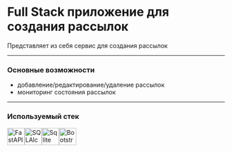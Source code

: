 # Full Stack приложение для создания рассылок

Представляет из себя сервис для создания рассылок

---

### Основные возможности

- добавление/редактирование/удаление рассылок
- мониторинг состояния рассылок

---

### Используемый стек

<img src="https://cdn.jsdelivr.net/gh/devicons/devicon/icons/fastapi/fastapi-original.svg" title="FastAPI" width="40" height="40" /><img src="https://cdn.jsdelivr.net/gh/devicons/devicon/icons/sqlalchemy/sqlalchemy-original.svg" title="SQLAlchemy" width="40" height="40" /><img src="https://cdn.jsdelivr.net/gh/devicons/devicon/icons/sqlite/sqlite-original.svg" title="Sqlite" width="40" height="40" /><img src="https://cdn.jsdelivr.net/gh/devicons/devicon/icons/bootstrap/bootstrap-original.svg" title="Bootstrap" width="40" height="40" />
